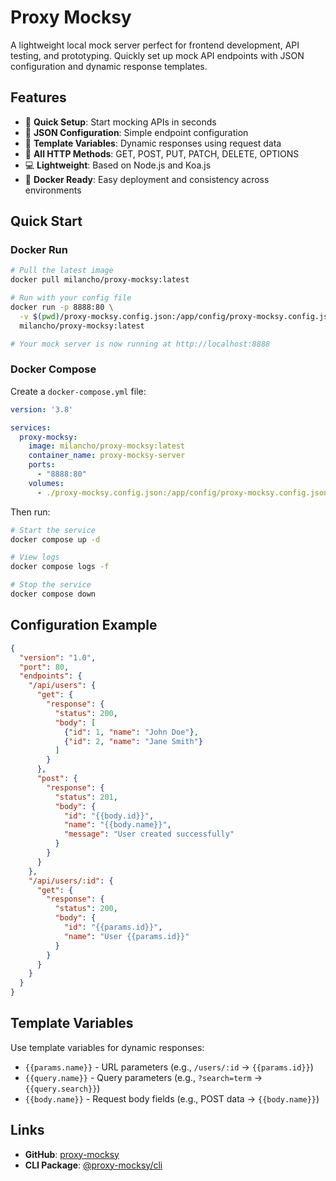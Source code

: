 # Proxy Mocksy

A lightweight local mock server perfect for frontend development, API testing, and prototyping. Quickly set up mock API endpoints with JSON configuration and dynamic response templates.

## Features

- 🚀 **Quick Setup**: Start mocking APIs in seconds
- 📝 **JSON Configuration**: Simple endpoint configuration
- 🎨 **Template Variables**: Dynamic responses using request data
- 🔄 **All HTTP Methods**: GET, POST, PUT, PATCH, DELETE, OPTIONS
- 💻 **Lightweight**: Based on Node.js and Koa.js
- 🐳 **Docker Ready**: Easy deployment and consistency across environments

## Quick Start

### Docker Run

```bash
# Pull the latest image
docker pull milancho/proxy-mocksy:latest

# Run with your config file
docker run -p 8888:80 \
  -v $(pwd)/proxy-mocksy.config.json:/app/config/proxy-mocksy.config.json \
  milancho/proxy-mocksy:latest

# Your mock server is now running at http://localhost:8888
```

### Docker Compose

Create a `docker-compose.yml` file:

```yaml
version: '3.8'

services:
  proxy-mocksy:
    image: milancho/proxy-mocksy:latest
    container_name: proxy-mocksy-server
    ports:
      - "8888:80"
    volumes:
      - ./proxy-mocksy.config.json:/app/config/proxy-mocksy.config.json
```

Then run:

```bash
# Start the service
docker compose up -d

# View logs
docker compose logs -f

# Stop the service
docker compose down
```

## Configuration Example

```json
{
  "version": "1.0",
  "port": 80,
  "endpoints": {
    "/api/users": {
      "get": {
        "response": {
          "status": 200,
          "body": [
            {"id": 1, "name": "John Doe"},
            {"id": 2, "name": "Jane Smith"}
          ]
        }
      },
      "post": {
        "response": {
          "status": 201,
          "body": {
            "id": "{{body.id}}",
            "name": "{{body.name}}",
            "message": "User created successfully"
          }
        }
      }
    },
    "/api/users/:id": {
      "get": {
        "response": {
          "status": 200,
          "body": {
            "id": "{{params.id}}",
            "name": "User {{params.id}}"
          }
        }
      }
    }
  }
}
```

## Template Variables

Use template variables for dynamic responses:

- `{{params.name}}` - URL parameters (e.g., `/users/:id` → `{{params.id}}`)
- `{{query.name}}` - Query parameters (e.g., `?search=term` → `{{query.search}}`)
- `{{body.name}}` - Request body fields (e.g., POST data → `{{body.name}}`)

## Links

- **GitHub**: [proxy-mocksy](https://github.com/yourusername/proxy-mocksy)
- **CLI Package**: [@proxy-mocksy/cli](https://www.npmjs.com/package/@proxy-mocksy/cli)
